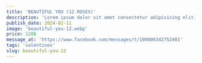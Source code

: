 ```yaml
---
title: 'BEAUTIFUL YOU (12 ROSES)'
description: 'Lorem ipsum dolor sit amet consectetur adipisicing elit. Aut magnam hic ut atque exercitationem error amet culpa reprehenderit aspernatur aliquam!'
publish_date: 2024-02-11
image: 'beautiful-you-12.webp'
price: 1200
message_at: 'https://www.facebook.com/messages/t/100000342752401'
tags: 'valentines'
slug: beautiful-you-12
---
```

